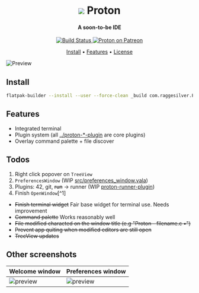 
<div align="center">
    <h1>
        <br />
        <img src="https://gitlab.com/raggesilver-proton/proton/raw/master/data/icons/hicolor/scalable/apps/com.raggesilver.Proton.svg" /> Proton
    </h1>
    <h4>A soon-to-be IDE</h4>
    <p>
        <a href="https://gitlab.com/raggesilver-proton/proton/pipelines">
            <img src="https://gitlab.com/raggesilver-proton/proton/badges/master/pipeline.svg" alt="Build Status" />
        </a>
        <a href="https://www.patreon.com/raggesilver">
            <img src="https://img.shields.io/badge/patreon-donate-orange.svg?logo=patreon" alt="Proton on Patreon" />
        </a>
    </p>
    <p>
        <a href="#Install">Install</a> •
        <a href="#Features">Features</a> •
        <a href="https://gitlab.com/raggesilver-proton/proton/blob/master/COPYING">License</a>
    </p>
</div>

![Preview](https://imgur.com/efOlmZ5.png)

## Install
```bash
flatpak-builder --install --user --force-clean _build com.raggesilver.Proton.json
```

## Features
- Integrated terminal
- Plugin system (all [../proton-*-plugin](https://gitlab.com/raggesilver-proton/) are core plugins)
- Overlay command palette + file discover

## Todos
1. Right click popover on `TreeView`
3. `PreferencesWindow` (WIP [src/preferences_window.vala](https://gitlab.com/raggesilver-proton/proton/blob/master/src/preferences_window.vala))
4. Plugins: 42, git, ~~run~~ -> runner (WIP [proton-runner-plugin](https://gitlab.com/raggesilver-proton/proton-runner-plugin))
6. Finish `OpenWindow`[^1]

- ~~Finish terminal widget~~ Fair base widget for terminal use. Needs improvement
- ~~Command palette~~ Works reasonably well
- ~~File modified characted on the window title (e.g "Proton - filename.c •")~~
- ~~Prevent app quiting when modified editors are still open~~
- ~~TreeView updates~~

## Other screenshots

| Welcome window | Preferences window |
| --- | --- |
| ![preview](https://imgur.com/ezTDdnt.png) | ![preview](https://imgur.com/DOun2WI.png) |
